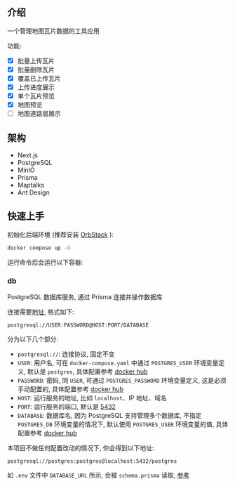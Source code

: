 ## 介绍

一个管理地图瓦片数据的工具应用

功能:

- [x] 批量上传瓦片
- [x] 批量删除瓦片
- [x] 覆盖已上传瓦片
- [x] 上传进度展示
- [x] 单个瓦片预览
- [x] 地图预览
- [ ] 地图道路层展示

## 架构

- Next.js
- PostgreSQL
- MinIO
- Prisma
- Maptalks
- Ant Design

## 快速上手

初始化后端环境 (推荐安装 [OrbStack](https://orbstack.dev/) ):

```sh
docker compose up -d
```

运行命令后会运行以下容器:

### db

PostgreSQL 数据库服务, 通过 Prisma 连接并操作数据库 

连接需要[地址](https://www.prisma.io/docs/orm/overview/databases/postgresql#connection-url), 格式如下:

```
postgresql://USER:PASSWORD@HOST:PORT/DATABASE
```

分为以下几个部分:

- `postgresql://`: 连接协议, 固定不变
- `USER`: 用户名, 可在 `docker-compose.yaml` 中通过 `POSTGRES_USER` 环境变量定义, 默认是 `postgres`, 具体配置参考 [docker hub](https://hub.docker.com/_/postgres)
- `PASSWORD`: 密码, 同 `USER`, 可通过 `POSTGRES_PASSWORD` 环境变量定义, 这是必须手动配置的, 具体配置参考 [docker hub](https://hub.docker.com/_/postgres)
- `HOST`: 运行服务的地址, 比如 `localhost`、IP 地址、域名
- `PORT`: 运行服务的端口, 默认是 [5432](https://www.postgresql.org/docs/17/runtime-config-connection.html#GUC-PORT)
- `DATABASE`: 数据库名, 因为 PostgreSQL 支持管理多个数据库, 不指定 `POSTGRES_DB` 环境变量的情况下, 默认使用 `POSTGRES_USER` 环境变量的值, 具体配置参考 [docker hub](https://hub.docker.com/_/postgres)

本项目不做任何配置改动的情况下, 你会得到以下地址:

```
postgresql://postgres:postgres@localhost:5432/postgres
```

如 `.env` 文件中 `DATABASE_URL` 所示, 会被 `schema.prisma` 读取, [参考](https://www.prisma.io/docs/orm/reference/connection-urls#env)